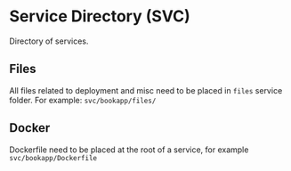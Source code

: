 # Service Directory (SVC)

Directory of services.

## Files

All files related to deployment and misc need to be placed in `files` service folder. For example: `svc/bookapp/files/`

## Docker

Dockerfile need to be placed at the root of a service, for example `svc/bookapp/Dockerfile`
